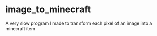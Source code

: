 # image_to_minecraft
A very slow program I made to transform each pixel of an image into a minecraft item
